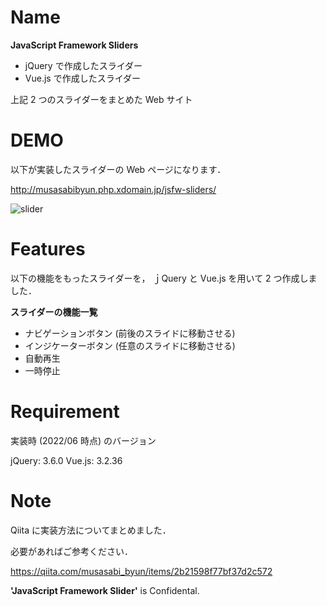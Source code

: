 # Name

**JavaScript Framework Sliders**

- jQuery で作成したスライダー
- Vue.js で作成したスライダー

上記 2 つのスライダーをまとめた Web サイト

# DEMO

以下が実装したスライダーの Web ページになります．

http://musasabibyun.php.xdomain.jp/jsfw-sliders/

![slider](https://user-images.githubusercontent.com/54626327/172326320-b993eca9-fc15-4619-bd7e-d4350d849271.gif)


# Features

以下の機能をもったスライダーを， ｊQuery と Vue.js を用いて 2 つ作成しました．

**スライダーの機能一覧**
- ナビゲーションボタン (前後のスライドに移動させる)
- インジケーターボタン (任意のスライドに移動させる)
- 自動再生
- 一時停止

# Requirement
実装時 (2022/06 時点) のバージョン

jQuery: 3.6.0
Vue.js: 3.2.36

# Note
Qiita に実装方法についてまとめました．

必要があればご参考ください．

https://qiita.com/musasabi_byun/items/2b21598f77bf37d2c572

**'JavaScript Framework Slider'** is Confidental.
